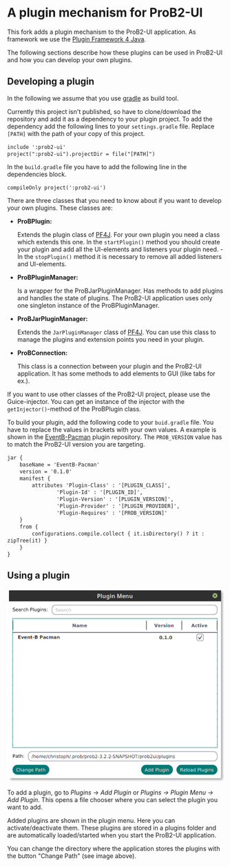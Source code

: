 # A plugin mechanism for ProB2-UI

This fork adds a plugin mechanism to the ProB2-UI application. 
As framework we use the [Plugin Framework 4 Java](https://github.com/decebals/pf4j). 

The following sections describe how these plugins can be used in ProB2-UI and how you can develop your own plugins.

## Developing a plugin

In the following we assume that you use [gradle](https://gradle.org/) as build tool.

Currently this project isn't published, so have to clone/download the repository and add it as a dependency to your plugin project.
To add the dependency add the following lines to your `settings.gradle` file. Replace `[PATH]` with the path of your copy of this project.

```
include ':prob2-ui'
project(":prob2-ui").projectDir = file("[PATH]")
```

In the `build.gradle` file you have to add the following line in the dependencies block.

```
compileOnly project(':prob2-ui') 
```

There are three classes that you need to know about if you want to develop your own plugins. 
These classes are:
* <b>ProBPlugin:</b><p>
   Extends the plugin class of [PF4J](https://github.com/decebals/pf4j). For your own plugin you need a class which extends this one.
   In the `startPlugin()` method you should create your plugin and add all the UI-elements and listeners your plugin need. -
   In the `stopPlugin()` method it is necessary to remove all added listeners and UI-elements.
* <b>ProBPluginManager:</b><p>
   Is a wrapper for the ProBJarPluginManager. Has methods to add plugins and handles the state of plugins.
   The ProB2-UI application uses only one singleton instance of the ProBPluginManager.
* <b>ProBJarPluginManager:</b><p>
   Extends the `JarPluginManager` class of [PF4J](https://github.com/decebals/pf4j).
   You can use this class to manage the plugins and extension points you need in your plugin.
* <b>ProBConnection:</b><p>
   This class is a connection between your plugin and the ProB2-UI application. It has some methods 
   to add elements to GUI (like tabs for ex.).
  
If you want to use other classes of the ProB2-UI project,
please use the Guice-injector. You can get an instance of the injector with the
`getInjector()`-method of the ProBPlugin class.  

To build your plugin, add the following code to your `buid.gradle` file. 
You have to replace the values in brackets with your own values. A example is shown in the 
[EventB-Pacman](https://github.com/heinzware/EventBPacman-Plugin) plugin repository. 
The `PROB_VERSION` value has to match the ProB2-UI version you are targeting.

```
jar {
    baseName = 'EventB-Pacman'
    version = '0.1.0'
    manifest {
        attributes 'Plugin-Class' : '[PLUGIN_CLASS]',
                'Plugin-Id' : '[PLUGIN_ID]',
                'Plugin-Version' : '[PLUGIN_VERSION]',
                'Plugin-Provider' : '[PLUGIN_PROVIDER]',
                'Plugin-Requires' : '[PROB_VERSION]'
    }
    from {
        configurations.compile.collect { it.isDirectory() ? it : zipTree(it) }
    }
}
```
## Using a plugin
![Plugin Menu](plugin_menu.png "Plugin Menu")

To add a plugin, go to _Plugins -> Add Plugin_ or _Plugins -> Plugin Menu -> Add Plugin_.
This opens a file chooser where you can select the plugin you want to add.

Added plugins are shown in the plugin menu. Here you can activate/deactivate them.
These plugins are stored in a plugins folder and are automatically loaded/started when you start the ProB2-UI application.

You can change the directory where the application stores the plugins with the button "Change Path" (see image above).

